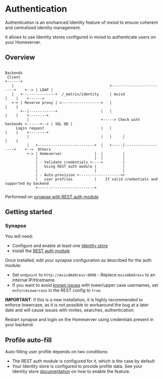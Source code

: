 # Authentication
Authentication is an enchanced Identity feature of mxisd to ensure coherent and centralized identity management.

It allows to use Identity stores configured in mxisd to authenticate users on your Homeserver.

## Overview
```
                                                                                    Backends
 Client                                                                             +------+
   |                                            +-------------------------+    +--> | LDAP |
   |   +---------------+  /_matrix/identity     | mxisd                   |    |    +------+
   +-> | Reverse proxy | >------------------+   |                         |    |
       +--|------------+                    |   |                         |    |    +--------+
          |                                 +-----> Check wiht backends >------+--> | SQL DB |
     Login request                          |   |                         |    |    +--------+
          |                                 |   |     |                   |    |
          |   +--------------------------+  |   +-----|-------------------+    +-->  Others
          +-> | Homeserver               |  |         |
              |                          |  |         |
              | - Validate credentials >----+         |
              |   Using REST auth module |            |
              |                          |            |
              | - Auto-provision <-------------------<+
              |   user profiles          |    If valid credentials and supported by backend
              +--------------------------+
```
Performed on [synapse with REST auth module](https://github.com/kamax-io/matrix-synapse-rest-auth/blob/master/README.md)

## Getting started
### Synapse
You will need:
- Configure and enable at least one [Identity store](../backends/)
- Install the [REST auth module](https://github.com/kamax-io/matrix-synapse-rest-auth)

Once installed, edit your synapse configuration as described for the auth module:
- Set `endpoint` to `http://mxisdAddress:8090` - Replace `mxisdAddress` to an internal IP/Hostname.
- If you want to avoid [known issues](https://github.com/matrix-org/matrix-doc/issues/586) with lower/upper case
usernames, set `enforceLowercase` in the REST config to `true`.

**IMPORTANT**: if this is a new installation, it is highly recommended to enforce lowercase, as it is not possible to
workaround the bug at a later date and will cause issues with invites, searches, authentication.

Restart synapse and login on the Homeserver using credentials present in your backend.  

## Profile auto-fill
Auto-filling user profile depends on two conditions:
- The REST auth module is configured for it, which is the case by default
- Your Identity store is configured to provide profile data. See your Identity store [documentation](../backends/) on
how to enable the feature.

